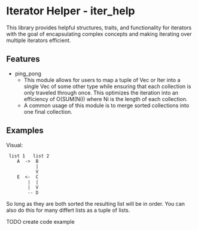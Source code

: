 # Iterator Helper - iter_help
This library provides helpful structures, traits, and functionality for iterators with the goal of encapsulating complex concepts and making iterating over multiple iterators efficient.

## Features

- ping_pong
  - This module allows for users to map a tuple of Vec or Iter into a single Vec of some other type while ensuring that each collection is only traveled through once. This optimizes the iteration into an efficiency of O(SUM(Ni)) where Ni is the length of each collection.
  - A common usage of this module is to merge sorted collections into one final collection.

## Examples

Visual:
```
 list 1   list 2
    A  ->  B
           |
           V
    E  <-  C
        |  |
        |  V
        -- D
```

  So long as they are both sorted
    the resulting list will be in order.
  You can also do this for many differt lists
    as a tuple of lists.

TODO create code example
